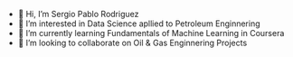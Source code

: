 - 👋 Hi, I’m Sergio Pablo Rodriguez
- 👀 I’m interested in Data Science apllied to Petroleum Enginnering
- 🌱 I’m currently learning Fundamentals of Machine Learning in Coursera
- 💞️ I’m looking to collaborate on Oil & Gas Enginnering Projects 


<!---
Sergiopablo-rg/Sergiopablo-rg is a ✨ special ✨ repository because its `README.md` (this file) appears on your GitHub profile.
You can click the Preview link to take a look at your changes.
--->
